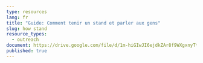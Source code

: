```yaml
---
type: resources
lang: fr
title: "Guide: Comment tenir un stand et parler aux gens"
slug: how stand
resource_types:
  - outreach
document: https://drive.google.com/file/d/1m-hiGIwJI6ejdkZAr8f9WXgxnyTthTN2/view?usp=sharing
published: true
---
```

